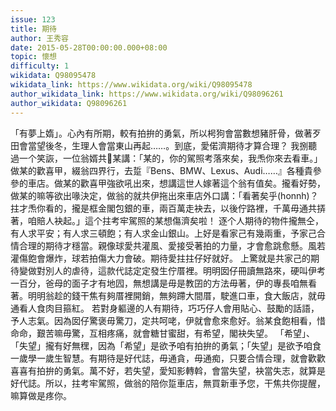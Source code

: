 ```yaml
---
issue: 123
title: 期待
author: 王秀容
date: 2015-05-28T00:00:00.000+08:00
topic: 懷想
difficulty: 1
wikidata: Q98095478
wikidata_link: https://www.wikidata.org/wiki/Q98095478
author_wikidata_link: https://www.wikidata.org/wiki/Q98096261
author_wikidata: Q98096261
---
```

「有夢上媠」。心內有所期，較有拍拚的勇氣，所以枵狗會當數想豬肝骨，做著歹田會當望後冬，生理人會當東山再起……。到底，愛偌濟期待才算合理？
我捌聽過一个笑詼，一位翁婿共𪜶某講：「某的，你的駕照考落來矣，我𤆬你來去看車。」做某的歡喜甲，綴翁四界行，去踅『Bens、BMW、Lexus、Audi……』各種貴參參的車店。做某的歡喜甲強欲吼出來，想講這世人嫁著這个翁有值矣。攏看好勢，做某的嘛等欲出喙決定，做翁的就共伊拖出來車店外口講：「看著矣乎(honnh)？拄才𤆬你看的，攏是框金閣包銀的車，兩百萬走袂去，以後佇路裡，千萬毋通共挵著，咱賠人袂起。」這个拄考牢駕照的某想傷濟矣啦！
逐个人期待的物件攏無仝，有人求平安；有人求三頓飽；有人求金山銀山。上好是看家己有幾兩重，予家己合情合理的期待才穩當。親像球愛共灌風、愛接受著拍的力量，才會愈跳愈懸。風若灌傷飽會爆炸，球若拍傷大力會破。期待愛拄拄仔好就好。
上驚就是共家己的期待變做對別人的虐待，這款代誌定定發生佇厝裡。明明囡仔冊讀無路來，硬叫伊考一百分，爸母的面子才有地囥，無想講是毋是教囝的方法毋著，伊的專長咱無看著。明明翁趁的錢干焦有夠厝裡開銷，無夠蹛大間厝，駛進口車，食大飯店，就毋通看人食肉目箍紅。
若對身軀邊的人有期待，巧巧仔人會用貼心、鼓勵的話語，予人志氣。因為囡仔驚褒毋驚刀，定共呵咾，伊就會愈來愈好。翁某食飽相看，惜命命，艱苦嘛毋驚，互相疼痛，就會糖甘蜜甜，有希望，閣袂失望。
「希望」、「失望」攏有好無䆀，因為「希望」是欲予咱有拍拚的勇氣；「失望」是欲予咱食一歲學一歲生智慧。有期待是好代誌，毋通貪，毋通痴，只要合情合理，就會歡歡喜喜有拍拚的勇氣。萬不好，若失望，愛知影轉斡，會當失望，袂當失志，就算是好代誌。所以，拄考牢駕照，做翁的陪你踅車店，無買新車予您，干焦共你提醒，嘛算做是疼你。
